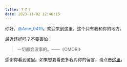 ```yaml
---
title: ？？？
date: 2023-11-02 12:46:15
---
```

你好，<font color=#3282F6>@Ame_0419</font>。欢迎来到这里，这个只有我和你的地方。

最近还好吗？不要害怕：
> 一切都会没事的。——《OMORI》

感谢你看到这里。如果想要看更多我对你的留言，请点击[这里](/posts/to-ame/)。

